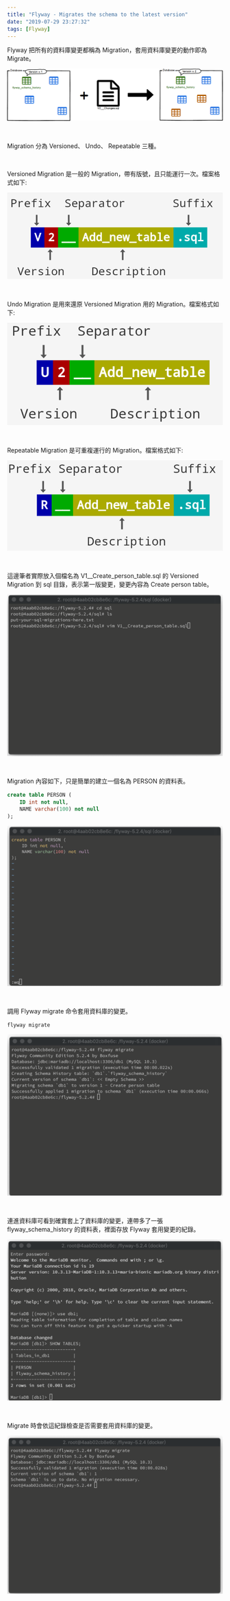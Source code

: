 ```yaml
---
title: "Flyway - Migrates the schema to the latest version"
date: "2019-07-29 23:27:32"
tags: [Flyway]
---
```



Flyway 把所有的資料庫變更都稱為 Migration，套用資料庫變更的動作即為 Migrate。  

<!-- More -->

![1.png](1.png)

</br>


Migration 分為 Versioned、 Undo、 Repeatable 三種。  

</br>


Versioned Migration 是一般的 Migration，帶有版號，且只能運行一次。檔案格式如下:  

![2.png](2.png)

</br>


Undo Migration 是用來還原 Versioned Migration 用的 Migration。檔案格式如下:  

![3.png](3.png)

</br>


Repeatable Migration 是可重複運行的 Migration。檔案格式如下:  

![4.png](4.png)

</br>


這邊筆者實際放入個檔名為 V1__Create_person_table.sql 的 Versioned Migration 到 sql 目錄，表示第一版變更，變更內容為 Create person table。  

![5.png](5.png)

</br>


Migration 內容如下，只是簡單的建立一個名為 PERSON 的資料表。  

```sql
create table PERSON (
    ID int not null,
    NAME varchar(100) not null
);
```

![6.png](6.png)

</br>


調用 Flyway migrate 命令套用資料庫的變更。  

    flyway migrate

![7.png](7.png)

</br>


連進資料庫可看到確實套上了資料庫的變更，連帶多了一張 flyway_schema_history 的資料表，裡面存放 Flyway 套用變更的紀錄。  

![8.png](8.png)

</br>


Migrate 時會依這紀錄檢查是否需要套用資料庫的變更。  

![9.png](9.png)
